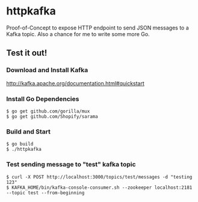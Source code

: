 httpkafka
=========

Proof-of-Concept to expose HTTP endpoint to send JSON messages to a Kafka topic. Also a chance for me to write some more Go.

## Test it out!

### Download and Install Kafka
http://kafka.apache.org/documentation.html#quickstart

### Install Go Dependencies
```
$ go get github.com/gorilla/mux
$ go get github.com/Shopify/sarama
```

### Build and Start
```
$ go build
$ ./httpkafka 
```

### Test sending message to "test" kafka topic
```
$ curl -X POST http://localhost:3000/topics/test/messages -d "testing 123"
$ KAFKA_HOME/bin/kafka-console-consumer.sh --zookeeper localhost:2181 --topic test --from-beginning
```
